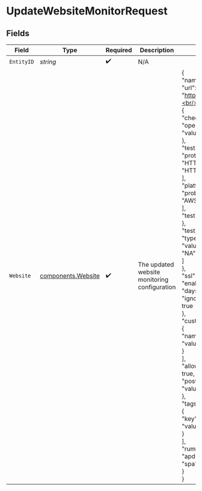 # UpdateWebsiteMonitorRequest


## Fields

| Field                                                                                                                                                                                                                                                                                                                                                                                                                                                                                                                                                                                                                                                                                                               | Type                                                                                                                                                                                                                                                                                                                                                                                                                                                                                                                                                                                                                                                                                                                | Required                                                                                                                                                                                                                                                                                                                                                                                                                                                                                                                                                                                                                                                                                                            | Description                                                                                                                                                                                                                                                                                                                                                                                                                                                                                                                                                                                                                                                                                                         | Example                                                                                                                                                                                                                                                                                                                                                                                                                                                                                                                                                                                                                                                                                                             |
| ------------------------------------------------------------------------------------------------------------------------------------------------------------------------------------------------------------------------------------------------------------------------------------------------------------------------------------------------------------------------------------------------------------------------------------------------------------------------------------------------------------------------------------------------------------------------------------------------------------------------------------------------------------------------------------------------------------------- | ------------------------------------------------------------------------------------------------------------------------------------------------------------------------------------------------------------------------------------------------------------------------------------------------------------------------------------------------------------------------------------------------------------------------------------------------------------------------------------------------------------------------------------------------------------------------------------------------------------------------------------------------------------------------------------------------------------------- | ------------------------------------------------------------------------------------------------------------------------------------------------------------------------------------------------------------------------------------------------------------------------------------------------------------------------------------------------------------------------------------------------------------------------------------------------------------------------------------------------------------------------------------------------------------------------------------------------------------------------------------------------------------------------------------------------------------------- | ------------------------------------------------------------------------------------------------------------------------------------------------------------------------------------------------------------------------------------------------------------------------------------------------------------------------------------------------------------------------------------------------------------------------------------------------------------------------------------------------------------------------------------------------------------------------------------------------------------------------------------------------------------------------------------------------------------------- | ------------------------------------------------------------------------------------------------------------------------------------------------------------------------------------------------------------------------------------------------------------------------------------------------------------------------------------------------------------------------------------------------------------------------------------------------------------------------------------------------------------------------------------------------------------------------------------------------------------------------------------------------------------------------------------------------------------------- |
| `EntityID`                                                                                                                                                                                                                                                                                                                                                                                                                                                                                                                                                                                                                                                                                                          | *string*                                                                                                                                                                                                                                                                                                                                                                                                                                                                                                                                                                                                                                                                                                            | :heavy_check_mark:                                                                                                                                                                                                                                                                                                                                                                                                                                                                                                                                                                                                                                                                                                  | N/A                                                                                                                                                                                                                                                                                                                                                                                                                                                                                                                                                                                                                                                                                                                 |                                                                                                                                                                                                                                                                                                                                                                                                                                                                                                                                                                                                                                                                                                                     |
| `Website`                                                                                                                                                                                                                                                                                                                                                                                                                                                                                                                                                                                                                                                                                                           | [components.Website](../../models/components/website.md)                                                                                                                                                                                                                                                                                                                                                                                                                                                                                                                                                                                                                                                            | :heavy_check_mark:                                                                                                                                                                                                                                                                                                                                                                                                                                                                                                                                                                                                                                                                                                  | The updated website monitoring configuration                                                                                                                                                                                                                                                                                                                                                                                                                                                                                                                                                                                                                                                                        | {<br/>"name": "solarwinds.com",<br/>"url": "https://www.solarwinds.com",<br/>"availabilityCheckSettings": {<br/>"checkForString": {<br/>"operator": "CONTAINS",<br/>"value": "string"<br/>},<br/>"testIntervalInSeconds": 14400,<br/>"protocols": [<br/>"HTTP",<br/>"HTTPS"<br/>],<br/>"platformOptions": {<br/>"probePlatforms": [<br/>"AWS"<br/>],<br/>"testFromAll": true<br/>},<br/>"testFrom": {<br/>"type": "REGION",<br/>"values": [<br/>"NA"<br/>]<br/>},<br/>"ssl": {<br/>"enabled": true,<br/>"daysPriorToExpiration": 7,<br/>"ignoreIntermediateCertificates": true<br/>},<br/>"customHeaders": [<br/>{<br/>"name": "string",<br/>"value": "string"<br/>}<br/>],<br/>"allowInsecureRenegotiation": true,<br/>"postData": "{\"example\": \"value\"}"<br/>},<br/>"tags": [<br/>{<br/>"key": "string",<br/>"value": "string"<br/>}<br/>],<br/>"rum": {<br/>"apdexTimeInSeconds": 4,<br/>"spa": true<br/>}<br/>} |